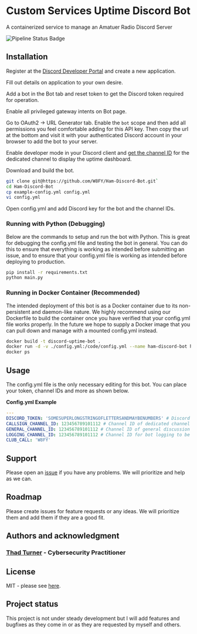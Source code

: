 # Custom Services Uptime Discord Bot

A containerized service to manage an Amatuer Radio Discord Server

![Pipeline Status Badge]()

## Installation

Register at the [Discord Developer Portal](https://discord.com/developers/applications) and create a new application.

Fill out details on application to your own desire.

Add a bot in the Bot tab and reset token to get the Discord token required for operation.

Enable all privileged gateway intents on Bot page.

Go to OAuth2 -> URL Generator tab. Enable the `bot` scope and then add all permissions you feel comfortable adding for this API key. Then copy the url at the bottom and visit it with your authenticated Discord account in your browser to add the bot to your server.

Enable developer mode in your Discord client and [get the channel ID](https://turbofuture.com/internet/Discord-Channel-ID) for the dedicated channel to display the uptime dashboard.

Download and build the bot.

```bash
git clone git@https://github.com/W8FY/Ham-Discord-Bot.git`
cd Ham-Discord-Bot
cp example-config.yml config.yml
vi config.yml
```

Open config.yml and add Discord key for the bot and the channel IDs.

### Running with Python (Debugging)

Below are the commands to setup and run the bot with Python. This is great for debugging the config.yml file and testing the bot in general. You can do this to ensure that everything is working as intended before submitting an issue, and to ensure that your config.yml file is working as intended before deploying to production.

```bash
pip install -r requirements.txt
python main.py
```

### Running in Docker Container (Recommended)

The intended deployment of this bot is as a Docker container due to its non-persistent and daemon-like nature. We highly recommend using our Dockerfile to build the container once you have verified that your config.yml file works properly. In the future we hope to supply a Docker image that you can pull down and manage with a mounted config.yml instead.

```bash
docker build -t discord-uptime-bot .
docker run -d -v ./config.yml:/code/config.yml --name ham-discord-bot ham-discord-bot:latest
docker ps
```

## Usage

The config.yml file is the only necessary editing for this bot. You can place your token, channel IDs and more as shown below.

**Config.yml Example**

```yaml
---
DISCORD_TOKEN: 'SOMESUPERLONGSTRINGOFLETTERSANDMAYBENUMBERS' # Discord API key for bot created in developer portal.
CALLSIGN_CHANNEL_ID: 123456789101112 # Channel ID of dedicated channel for bot to listen for callsigns.
GENERAL_CHANNEL_ID: 123456789101112 # Channel ID of general discussion channel or anywhere you want new callsigns to be announced when people join.
LOGGING_CHANNEL_ID: 123456789101112 # Channel ID for bot logging to be send (Note: this should probably be a muted channel).
CLUB_CALL: 'W8FY'
```

## Support

Please open an [issue](https://github.com/W8FY/Ham-Discord-Bot/issues) if you have any problems. We will prioritize and help as we can.

## Roadmap

Please create issues for feature requests or any ideas. We will prioritize them and add them if they are a good fit.

## Authors and acknowledgment

### [Thad Turner](https://thadturner.com/) - Cybersecurity Practitioner

## License

MIT - please see [here](https://github.com/W8FY/Ham-Discord-Bot/blob/main/LICENSE).

## Project status

This project is not under steady development but I will add features and bugfixes as they come in or as they are requested by myself and others.
